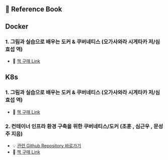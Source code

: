 ## 💎 Reference Book

## Docker
### 1. 그림과 실습으로 배우는 도커 & 쿠버네티스 (오가사와라 시게타카 저/심효섭 역)
- 📖 [책 구매 Link](http://www.yes24.com/Product/Goods/108431011)
## K8s
### 1. 그림과 실습으로 배우는 도커 & 쿠버네티스 (오가사와라 시게타카 저/심효섭 역)
- 📖 [책 구매 Link](http://www.yes24.com/Product/Goods/108431011)
### 2. 컨테이너 인프라 환경 구축을 위한 쿠버네티스/도커 (조훈 , 심근우 , 문성주 지음)
- 💡 [관련 Github Repository 바로가기](https://github.com/sysnet4admin/_Book_k8sInfra)
- 📖 [책 구매 Link](http://www.kyobobook.co.kr/product/detailViewKor.laf?ejkGb=KOR&mallGb=KOR&barcode=9791165215743&orderClick=LEa&Kc=)

